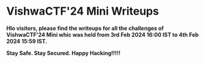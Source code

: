 #  VishwaCTF'24 Mini Writeups

**Hlo visitors, please find the writeups for all the challenges of VishwaCTF'24 Mini whic was held from 3rd Feb 2024 16:00 IST to 4th Feb 2024 15:59 IST.**

**Stay Safe. Stay Secured. Happy Hacking!!!!!**
